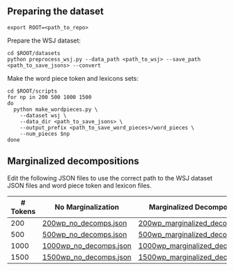 ## Preparing the dataset

```
export ROOT=<path_to_repo>
```

Prepare the WSJ dataset:

```
cd $ROOT/datasets
python preprocess_wsj.py --data_path <path_to_wsj> --save_path <path_to_save_jsons> --convert
```

Make the word piece token and lexicons sets:
```
cd $ROOT/scripts
for np in 200 500 1000 1500
do
  python make_wordpieces.py \
    --dataset wsj \
    --data_dir <path_to_save_jsons> \
    --output_prefix <path_to_save_word_pieces>/word_pieces \
    --num_pieces $np
done
```

## Marginalized decompositions

Edit the following JSON files to use the correct path to the WSJ dataset JSON
files and word piece token and lexicon files.

| # Tokens | No Marginalization | Marginalized Decompositions |
| ----------- | ----------- | ----------- |
| 200      | [200wp_no_decomps.json](200wp_no_decomps.json)   | [200wp_marginalized_decomps.json](200wp_marginalized_decomps.json)   | 
| 500      | [500wp_no_decomps.json](500wp_no_decomps.json)   | [500wp_marginalized_decomps.json](500wp_marginalized_decomps.json)   | 
| 1000     | [1000wp_no_decomps.json](1000wp_no_decomps.json) | [1000wp_marginalized_decomps.json](1000wp_marginalized_decomps.json) | 
| 1500     | [1500wp_no_decomps.json](1500wp_no_decomps.json) | [1500wp_marginalized_decomps.json](1500wp_marginalized_decomps.json) | 
